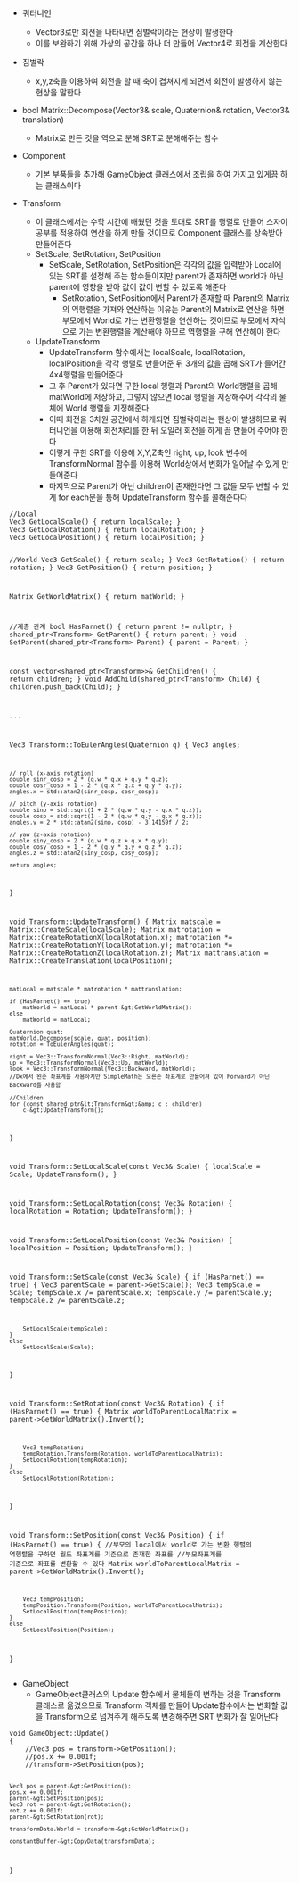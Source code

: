 <ul>
<li><p>쿼터니언</p>
<ul>
<li>Vector3로만 회전을 나타내면 짐벌락이라는 현상이 발생한다</li>
<li>이를 보완하기 위해 가상의 공간을 하나 더 만들어 Vector4로 회전을 계산한다</li>
</ul>
</li>
<li><p>짐벌락</p>
<ul>
<li>x,y,z축을 이용하여 회전을 할 때 축이 겹쳐지게 되면서 회전이 발생하지 않는 현상을 말한다</li>
</ul>
</li>
<li><p>bool Matrix::Decompose(Vector3&amp; scale, Quaternion&amp; rotation, Vector3&amp; translation)</p>
<ul>
<li>Matrix로 만든 것을 역으로 분해 SRT로 분해해주는 함수</li>
</ul>
</li>
<li><p>Component</p>
<ul>
<li>기본 부품들을 추가해 GameObject 클래스에서 조립을 하여 가지고 있게끔 하는 클래스이다</li>
</ul>
</li>
<li><p>Transform</p>
<ul>
<li>이 클래스에서는 수학 시간에 배웠던 것을 토대로 SRT를 행렬로 만들어 스자이공부를 적용하여 연산을 하게 만들 것이므로 Component 클래스를 상속받아 만들어준다</li>
<li>SetScale, SetRotation, SetPosition<ul>
<li>SetScale, SetRotation, SetPosition은 각각의 값을 입력받아 Local에 있는 SRT를 설정해 주는 함수들이지만 parent가 존재하면 world가 아닌 parent에 영향을 받아 값이 값이 변할 수 있도록 해준다<ul>
<li>SetRotation, SetPosition에서 Parent가 존재할 때 Parent의 Matrix의 역행렬을 가져와 연산하는 이유는 Parent의 Matrix로 연산을 하면 부모에서 World로 가는 변환행렬을 연산하는 것이므로 부모에서 자식으로 가는 변환행렬을 계산해야 하므로 역행렬을 구해 연산해야 한다</li>
</ul>
</li>
</ul>
</li>
<li>UpdateTransform<ul>
<li>UpdateTransform 함수에서는 localScale, localRotation, localPosition을 각각 행렬로 만들어준 뒤 3개의 값을 곱해 SRT가 들어간 4x4행렬을 만들어준다</li>
<li>그 후 Parent가 있다면 구한 local 행렬과 Parent의 World행렬을 곱해 matWorld에 저장하고, 그렇지 않으면 local 행렬을 저장해주어 각각의 물체에 World 행렬을 지정해준다</li>
<li>이때 회전을 3차원 공간에서 하게되면 짐벌락이라는 현상이 발생하므로 쿼터니언을 이용해 회전처리를 한 뒤 오일러 회전을 하게 끔 만들어 주어야 한다</li>
<li>이렇게 구한 SRT를 이용해 X,Y,Z축인 right, up, look 변수에 TransformNormal 함수를 이용해 World상에서 변화가 일어날 수 있게 만들어준다</li>
<li>마지막으로 Parent가 아닌 children이 존재한다면 그 값들 모두 변할 수 있게 for each문을 통해 UpdateTransform 함수를 콜해준다다</li>
</ul>
</li>
</ul>
</li>
</ul>
<pre><code class="language-cpp">//Local
Vec3 GetLocalScale() { return localScale; }
Vec3 GetLocalRotation() { return localRotation; }
Vec3 GetLocalPosition() { return localPosition; }

//World
Vec3 GetScale() { return scale; }
Vec3 GetRotation() { return rotation; }
Vec3 GetPosition() { return position; }

Matrix GetWorldMatrix() { return matWorld; }

//계층 관계
bool HasParnet() { return parent != nullptr; }
shared_ptr&lt;Transform&gt; GetParent() { return parent; }
void SetParent(shared_ptr&lt;Transform&gt; Parent) { parent = Parent; }

const vector&lt;shared_ptr&lt;Transform&gt;&gt;&amp; GetChildren() { return children; }
void AddChild(shared_ptr&lt;Transform&gt; Child) { children.push_back(Child); }

...

Vec3 Transform::ToEulerAngles(Quaternion q)
{
    Vec3 angles;

    // roll (x-axis rotation)
    double sinr_cosp = 2 * (q.w * q.x + q.y * q.z);
    double cosr_cosp = 1 - 2 * (q.x * q.x + q.y * q.y);
    angles.x = std::atan2(sinr_cosp, cosr_cosp);

    // pitch (y-axis rotation)
    double sinp = std::sqrt(1 + 2 * (q.w * q.y - q.x * q.z));
    double cosp = std::sqrt(1 - 2 * (q.w * q.y - q.x * q.z));
    angles.y = 2 * std::atan2(sinp, cosp) - 3.14159f / 2;

    // yaw (z-axis rotation)
    double siny_cosp = 2 * (q.w * q.z + q.x * q.y);
    double cosy_cosp = 1 - 2 * (q.y * q.y + q.z * q.z);
    angles.z = std::atan2(siny_cosp, cosy_cosp);

    return angles;
}

void Transform::UpdateTransform()
{
    Matrix matscale = Matrix::CreateScale(localScale);
    Matrix matrotation = Matrix::CreateRotationX(localRotation.x);
    matrotation *= Matrix::CreateRotationY(localRotation.y);
    matrotation *= Matrix::CreateRotationZ(localRotation.z);
    Matrix mattranslation = Matrix::CreateTranslation(localPosition);

    matLocal = matscale * matrotation * mattranslation;

    if (HasParnet() == true)
        matWorld = matLocal * parent-&gt;GetWorldMatrix();
    else
        matWorld = matLocal;

    Quaternion quat;
    matWorld.Decompose(scale, quat, position);
    rotation = ToEulerAngles(quat);

    right = Vec3::TransformNormal(Vec3::Right, matWorld);
    up = Vec3::TransformNormal(Vec3::Up, matWorld);
    look = Vec3::TransformNormal(Vec3::Backward, matWorld);
    //Dx에서 왼존 좌표계를 사용하지만 SimpleMath는 오른손 좌표계로 만들어져 있어 Forward가 아닌 Backward를 사용함

    //Children
    for (const shared_ptr&lt;Transform&gt;&amp; c : children)
        c-&gt;UpdateTransform();
}

void Transform::SetLocalScale(const Vec3&amp; Scale)
{
    localScale = Scale;
    UpdateTransform();
}

void Transform::SetLocalRotation(const Vec3&amp; Rotation)
{
    localRotation = Rotation;
    UpdateTransform();
}

void Transform::SetLocalPosition(const Vec3&amp; Position)
{
    localPosition = Position;
    UpdateTransform();
}

void Transform::SetScale(const Vec3&amp; Scale)
{
    if (HasParnet() == true)
    {
        Vec3 parentScale = parent-&gt;GetScale();
        Vec3 tempScale = Scale;
        tempScale.x /= parentScale.x;
        tempScale.y /= parentScale.y;
        tempScale.z /= parentScale.z;

        SetLocalScale(tempScale);
    }
    else
        SetLocalScale(Scale);
}

void Transform::SetRotation(const Vec3&amp; Rotation)
{
    if (HasParnet() == true)
    {
        Matrix worldToParentLocalMatrix = parent-&gt;GetWorldMatrix().Invert();

        Vec3 tempRotation;
        tempRotation.Transform(Rotation, worldToParentLocalMatrix);
        SetLocalRotation(tempRotation);
    }
    else
        SetLocalRotation(Rotation);
}

void Transform::SetPosition(const Vec3&amp; Position)
{
    if (HasParnet() == true)
    {
        //부모의 local에서 world로 가는 변환 행렬의 역행렬을 구하면 월드 좌표계를 기준으로 존재한 좌표를
        //부모좌표계를 기준으로 좌표를 변환할 수 있다
        Matrix worldToParentLocalMatrix = parent-&gt;GetWorldMatrix().Invert();

        Vec3 tempPosition;
        tempPosition.Transform(Position, worldToParentLocalMatrix);
        SetLocalPosition(tempPosition);
    }
    else
        SetLocalPosition(Position);
}
</code></pre>
<ul>
<li>GameObject<ul>
<li>GameObject클래스의 Update 함수에서 물체들이 변하는 것을 Transform 클래스로 옮겼으므로 Transform 객체를 만들어 Update함수에서는 변화할 값을 Transform으로 넘겨주게 해주도록 변경해주면 SRT 변화가 잘 일어난다</li>
</ul>
</li>
</ul>
<pre><code class="language-cpp">void GameObject::Update()
{
    //Vec3 pos = transform-&gt;GetPosition();
    //pos.x += 0.001f;
    //transform-&gt;SetPosition(pos);

    Vec3 pos = parent-&gt;GetPosition();
    pos.x += 0.001f;
    parent-&gt;SetPosition(pos);
    Vec3 rot = parent-&gt;GetRotation();
    rot.z += 0.001f;
    parent-&gt;SetRotation(rot);

    transformData.World = transform-&gt;GetWorldMatrix();

    constantBuffer-&gt;CopyData(transformData);
}
</code></pre>